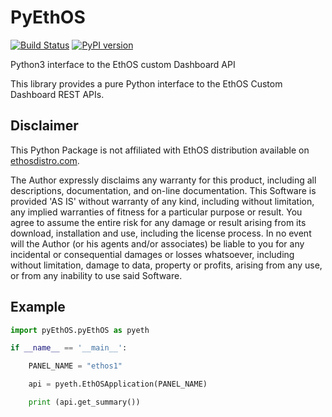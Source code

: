 # PyEthOS

[![Build Status](https://travis-ci.org/DEKHTIARJonathan/pyEthOS.svg?branch=master)](https://travis-ci.org/DEKHTIARJonathan/pyEthOS)
[![PyPI version](https://badge.fury.io/py/pyEthOS.svg)](https://badge.fury.io/py/pyEthOS)

Python3 interface to the EthOS custom Dashboard API

This library provides a pure Python interface to the EthOS Custom Dashboard REST APIs.

## Disclaimer

This Python Package is not affiliated with EthOS distribution available on [ethosdistro.com](http://ethosdistro.com/).

The Author expressly disclaims any warranty for this product, including all descriptions, documentation, and on-line documentation. This Software is provided 'AS IS' without warranty of any kind, including without limitation, any implied warranties of fitness for a particular purpose or result. You agree to assume the entire risk for any damage or result arising from its download, installation and use, including the license process. In no event will the Author (or his agents and/or associates) be liable to you for any incidental or consequential damages or losses whatsoever, including without limitation, damage to data, property or profits, arising from any use, or from any inability to use said Software.

## Example

```python
import pyEthOS.pyEthOS as pyeth

if __name__ == '__main__':

    PANEL_NAME = "ethos1"

    api = pyeth.EthOSApplication(PANEL_NAME)

    print (api.get_summary())
```
